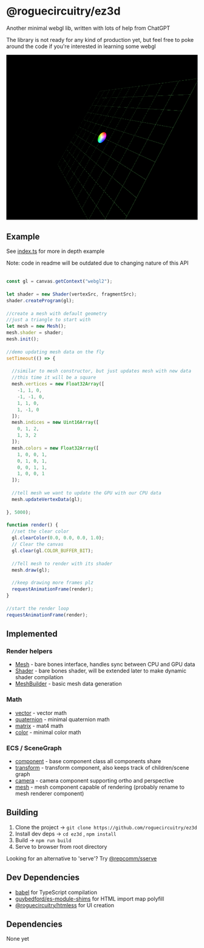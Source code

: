 # @roguecircuitry/ez3d

Another minimal webgl lib, written with lots of help from ChatGPT

The library is not ready for any kind of production yet, but feel free to poke around the code if you're interested in learning some webgl

![img](./example.png)

## Example
See [index.ts](./index.ts) for more in depth example

Note: code in readme will be outdated due to changing nature of this API

```ts

const gl = canvas.getContext("webgl2");

let shader = new Shader(vertexSrc, fragmentSrc);
shader.createProgram(gl);

//create a mesh with default geometry
//just a triangle to start with
let mesh = new Mesh();
mesh.shader = shader;
mesh.init();

//demo updating mesh data on the fly
setTimeout(() => {

  //similar to mesh constructor, but just updates mesh with new data
  //this time it will be a square
  mesh.vertices = new Float32Array([
    -1, 1, 0,
    -1, -1, 0,
    1, 1, 0,
    1, -1, 0
  ]);
  mesh.indices = new Uint16Array([
    0, 1, 2,
    1, 3, 2
  ]);
  mesh.colors = new Float32Array([
    1, 0, 0, 1,
    0, 1, 0, 1,
    0, 0, 1, 1,
    1, 0, 0, 1
  ]);

  //tell mesh we want to update the GPU with our CPU data
  mesh.updateVertexData(gl);

}, 5000);

function render() {
  //set the clear color
  gl.clearColor(0.0, 0.0, 0.0, 1.0);
  // Clear the canvas
  gl.clear(gl.COLOR_BUFFER_BIT);

  //Tell mesh to render with its shader
  mesh.draw(gl);

  //keep drawing more frames plz
  requestAnimationFrame(render);
}

//start the render loop
requestAnimationFrame(render);

```

## Implemented
### Render helpers
- [Mesh](./src/mesh.ts) - bare bones interface, handles sync between CPU and GPU data
- [Shader](./src/shader.ts) - bare bones shader, will be extended later to make dynamic shader compilation
- [MeshBuilder](./src/meshbuilder.ts) - basic mesh data generation
### Math
- [vector](./src/math/vector.ts) - vector math
- [quaternion](./src/math/quaternion.ts) - minimal quaternion math
- [matrix](./src/math/matrix.ts) - mat4 math
- [color](./src/math/color.ts) - minimal color math
### ECS / SceneGraph
- [component](./src/ecs/component.ts) - base component class all components share
- [transform](./src/ecs/components/transform.ts) - transform component, also keeps track of children/scene graph
- [camera](./src/ecs/components/camera.ts) - camera component supporting ortho and perspective
- [mesh](./src/ecs/components/mesh.ts) - mesh component capable of rendering (probably rename to mesh renderer component)

## Building
1. Clone the project -> `git clone https://github.com/roguecircuitry/ez3d`
2. Install dev deps -> `cd ez3d` , `npm install`
3. Build -> `npm run build`
4. Serve to browser from root directory

Looking for an alternative to 'serve'? Try [@repcomm/sserve](https://github.com/RepComm/sserve)

## Dev Dependencies
- [babel](https://github.com/babel/babel) for TypeScript compilation
- [guybedford/es-module-shims](https://github.com/guybedford/es-module-shims)  for HTML import map polyfill
- [@roguecircuitry/htmless](https://github.com/RogueCircuitry/htmless) for UI creation

## Dependencies
None yet

